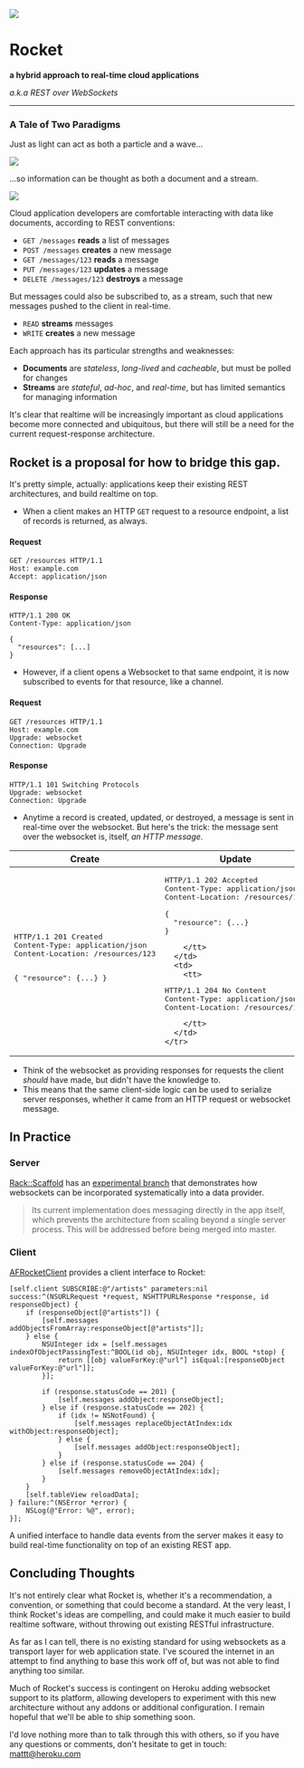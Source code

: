 ![](https://rawgithub.com/mattt/rocket/master/rocket.svg)

# Rocket

**a hybrid approach to real-time cloud applications**

_a.k.a REST over WebSockets_

---

### A Tale of Two Paradigms

Just as light can act as both a particle and a wave...

![](https://rawgithub.com/mattt/rocket/master/figure-light-particle-wave.svg)

...so information can be thought as both a document and a stream.

![](https://rawgithub.com/mattt/rocket/master/figure-information-document-stream.svg)

Cloud application developers are comfortable interacting with data like documents, according to REST conventions:

- `GET /messages` **reads** a list of messages
- `POST /messages` **creates** a new message
- `GET /messages/123` **reads** a message
- `PUT /messages/123` **updates** a message
- `DELETE /messages/123` **destroys** a message

But messages could also be subscribed to, as a stream, such that new messages pushed to the client in real-time.

- `READ` **streams** messages
- `WRITE` **creates** a new message

Each approach has its particular strengths and weaknesses:

- **Documents** are _stateless_, _long-lived_ and _cacheable_, but must be polled for changes
- **Streams** are _stateful_, _ad-hoc_, and _real-time_, but has limited semantics for managing information

It's clear that realtime will be increasingly important as cloud applications become more connected and ubiquitous, but there will still be a need for the current request-response architecture.

## Rocket is a proposal for how to bridge this gap.

It's pretty simple, actually: applications keep their existing REST architectures, and build realtime on top.

- When a client makes an HTTP `GET` request to a resource endpoint, a list of records is returned, as always.

#### Request

~~~
GET /resources HTTP/1.1
Host: example.com
Accept: application/json
~~~

#### Response

~~~
HTTP/1.1 200 OK
Content-Type: application/json

{
  "resources": [...]
}
~~~

- However, if a client opens a Websocket to that same endpoint, it is now subscribed to events for that resource, like a channel.

#### Request

~~~
GET /resources HTTP/1.1
Host: example.com
Upgrade: websocket
Connection: Upgrade
~~~

#### Response

~~~
HTTP/1.1 101 Switching Protocols
Upgrade: websocket
Connection: Upgrade
~~~

- Anytime a record is created, updated, or destroyed, a message is sent in real-time over the websocket. But here's the trick: the message sent over the websocket is, itself, _an HTTP message_.

<table>
  <thead>
    <tr>
      <th>Create</th>
      <th>Update</th>
      <th>Destroy</th>
    </tr>
  </thead>
  <tbody>
    <tr>
      <td>
        <tt>
<pre>HTTP/1.1 201 Created
Content-Type: application/json
Content-Location: /resources/123

{
  "resource": {...}
}</pre>
        </tt>
      </td>
      <td>
        <tt>
<pre>HTTP/1.1 202 Accepted
Content-Type: application/json
Content-Location: /resources/123

{
  "resource": {...}
}</pre>
        </tt>
      </td>
      <td>
        <tt>
<pre>HTTP/1.1 204 No Content
Content-Type: application/json
Content-Location: /resources/123</pre>
        </tt>
      </td>
    </tr>
  </tbody>
</table>

- Think of the websocket as providing responses for requests the client _should_ have made, but didn't have the knowledge to.
- This means that the same client-side logic can be used to serialize server responses, whether it came from an HTTP request or websocket message.

## In Practice

### Server

[Rack::Scaffold](https://github.com/mattt/rack-scaffold) has an [experimental branch](https://github.com/mattt/rack-scaffold/tree/experimental-rocket) that demonstrates how websockets can be incorporated systematically into a data provider.

> Its current implementation does messaging directly in the app itself, which prevents the architecture from scaling beyond a single server process. This will be addressed before being merged into master.

### Client

[AFRocketClient](https://github.com/AFNetworking/AFRocketClient) provides a client interface to Rocket:

~~~{objective-c}
[self.client SUBSCRIBE:@"/artists" parameters:nil success:^(NSURLRequest *request, NSHTTPURLResponse *response, id responseObject) {
    if (responseObject[@"artists"]) {
        [self.messages addObjectsFromArray:responseObject[@"artists"]];
    } else {
        NSUInteger idx = [self.messages indexOfObjectPassingTest:^BOOL(id obj, NSUInteger idx, BOOL *stop) {
            return [[obj valueForKey:@"url"] isEqual:[responseObject valueForKey:@"url"]];
        }];

        if (response.statusCode == 201) {
            [self.messages addObject:responseObject];
        } else if (response.statusCode == 202) {
            if (idx != NSNotFound) {
                [self.messages replaceObjectAtIndex:idx withObject:responseObject];
            } else {
                [self.messages addObject:responseObject];
            }
        } else if (response.statusCode == 204) {
            [self.messages removeObjectAtIndex:idx];
        }
    }
    [self.tableView reloadData];
} failure:^(NSError *error) {
    NSLog(@"Error: %@", error);
}];
~~~

A unified interface to handle data events from the server makes it easy to build real-time functionality on top of an existing REST app.

## Concluding Thoughts

It's not entirely clear what Rocket is, whether it's a recommendation, a convention, or something that could become a standard. At the very least, I think Rocket's ideas are compelling, and could make it much easier to build realtime software, without throwing out existing RESTful infrastructure.

As far as I can tell, there is no existing standard for using websockets as a transport layer for web application state. I've scoured the internet in an attempt to find anything to base this work off of, but was not able to find anything too similar.

Much of Rocket's success is contingent on Heroku adding websocket support to its platform, allowing developers to experiment with this new architecture without any addons or additional configuration. I remain hopeful that we'll be able to ship something soon.

I'd love nothing more than to talk through this with others, so if you have any questions or comments, don't hesitate to get in touch: <mattt@heroku.com>

